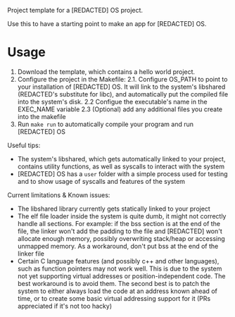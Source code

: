 Project template for a [REDACTED] OS project. 

Use this to have a starting point to make an app for [REDACTED] OS.

# Usage

1. Download the template, which contains a hello world project.
2. Configure the project in the Makefile:
   2.1. Configure OS_PATH to point to your installation of [REDACTED] OS. It will link to the system's libshared (REDACTED's substitute for libc), and automatically put the compiled file into the system's disk.
   2.2 Configue the executable's name in the EXEC_NAME variable
   2.3 (Optional) add any additional files you create into the makefile
3. Run `make run` to automatically compile your program and run [REDACTED] OS

Useful tips:
- The system's libshared, which gets automatically linked to your project, contains utility functions, as well as syscalls to interact with the system
- [REDACTED] OS has a `user` folder with a simple process used for testing and to show usage of syscalls and features of the system

Current limitations & Known issues:
- The libshared library currently gets statically linked to your project
- The elf file loader inside the system is quite dumb, it might not correctly handle all sections. For example: if the bss section is at the end of the file, the linker won't add the padding to the file and [REDACTED] won't allocate enough memory, possibly overwriting stack/heap or accessing unmapped memory. As a workaround, don't put bss at the end of the linker file
- Certain C language features (and possibly c++ and other languages), such as function pointers may not work well. This is due to the system not yet supporting virtual addresses or position-independent code. The best workaround is to avoid them. The second best is to patch the system to either always load the code at an address known ahead of time, or to create some basic virtual addressing support for it (PRs appreciated if it's not too hacky)
